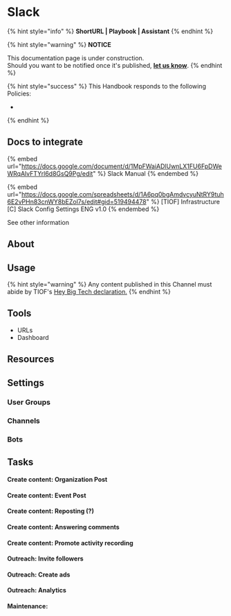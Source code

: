 # Slack

{% hint style="info" %}
**ShortURL | Playbook | Assistant**
{% endhint %}

{% hint style="warning" %}
**NOTICE**

This documentation page is under construction.\
Should you want to be notified once it's published, [**let us know**](https://tiof.click/TIOFTarianUpdatesService).
{% endhint %}

{% hint style="success" %}
This Handbook responds to the following Policies:

*
{% endhint %}

## Docs to integrate

{% embed url="https://docs.google.com/document/d/1MpFWaiADlUwnLX1FU6FpDWeWRqAlvFTYrl6d8GsQ9Pg/edit" %}
Slack Manual
{% endembed %}

{% embed url="https://docs.google.com/spreadsheets/d/1A6pq0bgAmdvcyuNtRY9tuh6E2vPHn83cnWY8bEZol7s/edit#gid=519494478" %}
\[TIOF] Infrastructure \[C] Slack Config Settings ENG v1.0
{% endembed %}



See other information&#x20;





## About



## Usage



{% hint style="warning" %}
Any content published in this Channel must abide by TIOF's [Hey Big Tech declaration.](https://tiof.click/HeyBigTech)
{% endhint %}

## Tools

* URLs
* Dashboard

## Resources

###





## Settings



### User Groups

### Channels



### Bots



## Tasks



#### Create content: Organization Post



#### Create content: Event Post



#### Create content: Reposting (?)





#### Create content: Answering comments





#### Create content: Promote activity recording





#### Outreach: Invite followers



#### Outreach: Create ads



#### Outreach: Analytics







#### Maintenance:









###







